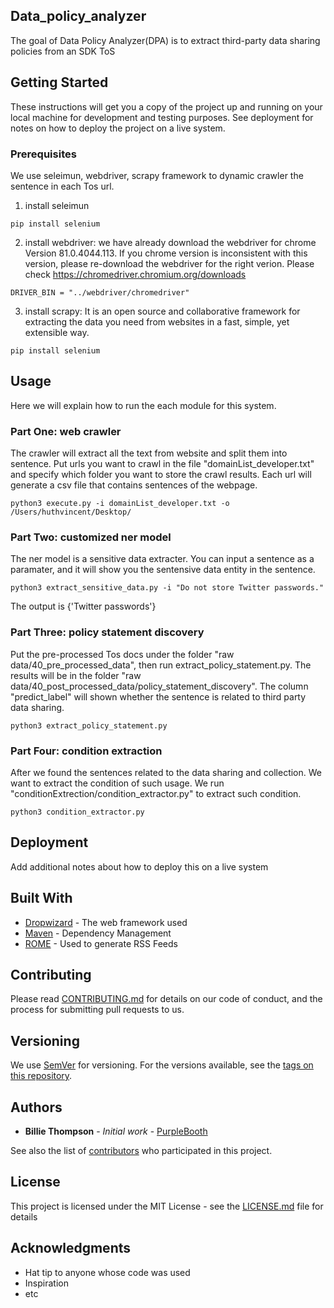 
## Data_policy_analyzer
The goal of Data Policy Analyzer(DPA) is to extract third-party  data  sharing  policies  from  an  SDK  ToS

## Getting Started

These instructions will get you a copy of the project up and running on your local machine for development and testing purposes. See deployment for notes on how to deploy the project on a live system.

### Prerequisites

We use seleimun, webdriver, scrapy framework to dynamic crawler the sentence in each Tos url. 
1. install seleimun
```
pip install selenium
```
2. install webdriver: we have already download the webdriver for chrome Version 81.0.4044.113. If you chrome version is inconsistent with this version, please re-download the webdriver for the right verion. Please check https://chromedriver.chromium.org/downloads 
```
DRIVER_BIN = "../webdriver/chromedriver"
```
3. install scrapy: It is an open source and collaborative framework for extracting the data you need from websites in a fast, simple, yet extensible way.
``` 
pip install selenium
``` 


## Usage

Here we will explain how to run the each module for this system.

### Part One: web crawler 

The crawler will extract all the text from website and split them into sentence. Put urls you want to crawl in the file "domainList_developer.txt" and specify which folder you want to store the crawl results. Each url will generate a csv file that contains sentences of the webpage.

```
python3 execute.py -i domainList_developer.txt -o /Users/huthvincent/Desktop/

```

### Part Two: customized ner model
The ner model is a sensitive data extracter. You can input a sentence as a paramater, and it will show you the sentensive data entity in the sentence. 

```
python3 extract_sensitive_data.py -i "Do not store Twitter passwords."
```
The output is {'Twitter passwords'}

### Part Three: policy statement discovery
Put the pre-processed Tos docs under the folder "raw data/40_pre_processed_data", then run extract_policy_statement.py. The results will be in the folder "raw data/40_post_processed_data/policy_statement_discovery". The column "predict_label" will shown whether the sentence is related to third party data sharing.

```
python3 extract_policy_statement.py
```
### Part Four: condition extraction
After we found the sentences related to the data sharing and collection. We want to extract the condition of such usage. We run "conditionExtrection/condition_extractor.py" to extract such condition. 

```
python3 condition_extractor.py
```
## Deployment

Add additional notes about how to deploy this on a live system

## Built With

* [Dropwizard](http://www.dropwizard.io/1.0.2/docs/) - The web framework used
* [Maven](https://maven.apache.org/) - Dependency Management
* [ROME](https://rometools.github.io/rome/) - Used to generate RSS Feeds

## Contributing

Please read [CONTRIBUTING.md](https://gist.github.com/PurpleBooth/b24679402957c63ec426) for details on our code of conduct, and the process for submitting pull requests to us.

## Versioning

We use [SemVer](http://semver.org/) for versioning. For the versions available, see the [tags on this repository](https://github.com/your/project/tags). 

## Authors

* **Billie Thompson** - *Initial work* - [PurpleBooth](https://github.com/PurpleBooth)

See also the list of [contributors](https://github.com/your/project/contributors) who participated in this project.

## License

This project is licensed under the MIT License - see the [LICENSE.md](LICENSE.md) file for details

## Acknowledgments

* Hat tip to anyone whose code was used
* Inspiration
* etc

